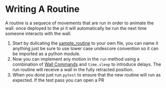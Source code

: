 # Writing A Routine
A routine is a sequece of movements that are run in order to animate the wall. once deployed to the
pi it will automatically be run the next time someone interacts with the wall.

1. Start by dulicating the [sample_routine](../routines/sample_routine.py) to your own file, you can name it
anything just be sure to use lower case undescore convention so it can be imported as a python module.
2. Now you can implement any motion in the `run` method using a combination of [Wall Commands](./wall_api.md) and
`time.sleep` to introduce delays.  The run routine will receive a wall in the fully retracted position.
3. When you done just run `pytest` to ensure that the new routine will run as expected.  If the test pass you can open a PR
